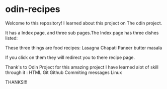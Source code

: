 # odin-recipes
Welcome to this repository!
I learned about this project on The odin project.

It has a Index page, and three sub pages.The Index page has three dishes listed:

These three things are food recipes:
Lasagna 
Chapati
Paneer butter masala

If you click on them they will redirect you to there recipe page.

Thank's to Odin Project for this amazing project
I have learned alot of skill through it :
HTML
Git 
Github
Commiting messages
Linux

THANKS!!!